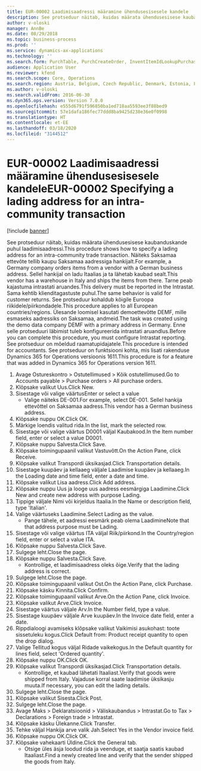 ```yaml
---
title: EUR-00002 Laadimisaadressi määramine ühendusesisesele kandele
description: See protseduur näitab, kuidas määrata ühendusesisese kaubanduskande puhul laadimisaadressi.
author: v-oloski
manager: AnnBe
ms.date: 08/29/2018
ms.topic: business-process
ms.prod: ''
ms.service: dynamics-ax-applications
ms.technology: ''
ms.search.form: PurchTable, PurchCreateOrder, InventItemIdLookupPurchase, TransportationDocument, LogisticsPostalAddress, SysLookupMultiSelectGrid,  VendEditInvoice, VendEditInvoiceDefaultQuantityForLinesDropDialog, Intrastat, SysQueryForm
audience: Application User
ms.reviewer: kfend
ms.search.scope: Core, Operations
ms.search.region: Austria, Belgium, Czech Republic, Denmark, Estonia, Finland, France, Germany, Hungary, Ireland, Italy, Latvia, Lithuania, Netherlands, Poland, Spain, Sweden, United Kingdom
ms.author: v-oloski
ms.search.validFrom: 2016-06-30
ms.dyn365.ops.version: Version 7.0.0
ms.openlocfilehash: e555d6791f596850ba1ed718aa5593ee3f88bed9
ms.sourcegitcommit: 57e1dafa186fec77ddd8ba9425d238e36e0f0998
ms.translationtype: HT
ms.contentlocale: et-EE
ms.lasthandoff: 03/18/2020
ms.locfileid: "3144512"
---
```

# <a name="eur-00002-specifying-a-lading-address-for-an-intra-community-transaction"></a><span data-ttu-id="046ac-103">EUR-00002 Laadimisaadressi määramine ühendusesisesele kandele</span><span class="sxs-lookup"><span data-stu-id="046ac-103">EUR-00002 Specifying a lading address for an intra-community transaction</span></span>

[!include [banner](../../includes/banner.md)]

<span data-ttu-id="046ac-104">See protseduur näitab, kuidas määrata ühendusesisese kaubanduskande puhul laadimisaadressi.</span><span class="sxs-lookup"><span data-stu-id="046ac-104">This procedure shows how to specify a lading address for an intra-community trade transaction.</span></span> <span data-ttu-id="046ac-105">Näiteks Saksamaa ettevõte tellib kaupu Saksamaa aadressiga hankijalt.</span><span class="sxs-lookup"><span data-stu-id="046ac-105">For example, a Germany company orders items from a vendor with a German business address.</span></span> <span data-ttu-id="046ac-106">Sellel hankijal on ladu Itaalias ja ta lähetab kaubad sealt.</span><span class="sxs-lookup"><span data-stu-id="046ac-106">This vendor has a warehouse in Italy and ships the items from there.</span></span> <span data-ttu-id="046ac-107">Tarne peab kajastuma intrastati aruandes.</span><span class="sxs-lookup"><span data-stu-id="046ac-107">This delivery must be reported in the Intrastat.</span></span> <span data-ttu-id="046ac-108">Sama kehtib klienditagastuste puhul.</span><span class="sxs-lookup"><span data-stu-id="046ac-108">The same behavior is valid for customer returns.</span></span>
<span data-ttu-id="046ac-109">See protseduur kohaldub kõigile Euroopa riikidele/piirkondadele.</span><span class="sxs-lookup"><span data-stu-id="046ac-109">This procedure applies to all European countries/regions.</span></span> <span data-ttu-id="046ac-110">Ülesande loomisel kasutati demoettevõtte DEMF, mille esmaseks aadressiks on Saksamaa, andmeid.</span><span class="sxs-lookup"><span data-stu-id="046ac-110">The task was created using the demo data company DEMF with a primary address in Germany.</span></span> <span data-ttu-id="046ac-111">Enne selle protseduuri läbimist tuleb konfigureerida intrastati aruandlus.</span><span class="sxs-lookup"><span data-stu-id="046ac-111">Before you can complete this procedure, you must configure Intrastat reporting.</span></span> <span data-ttu-id="046ac-112">See protseduur on mõeldud raamatupidajatele.</span><span class="sxs-lookup"><span data-stu-id="046ac-112">This procedure is intended for accountants.</span></span> <span data-ttu-id="046ac-113">See protseduur on funktsiooni kohta, mis lisati rakenduse Dynamics 365 for Operations versioonis 1611.</span><span class="sxs-lookup"><span data-stu-id="046ac-113">This procedure is for a feature that was added in Dynamics 365 for Operations version 1611.</span></span>

1. <span data-ttu-id="046ac-114">Avage Ostureskontro > Ostutellimused > Kõik ostutellimused.</span><span class="sxs-lookup"><span data-stu-id="046ac-114">Go to Accounts payable > Purchase orders > All purchase orders.</span></span>
2. <span data-ttu-id="046ac-115">Klõpsake valikut Uus.</span><span class="sxs-lookup"><span data-stu-id="046ac-115">Click New.</span></span>
3. <span data-ttu-id="046ac-116">Sisestage või valige väärtus</span><span class="sxs-lookup"><span data-stu-id="046ac-116">Enter or select a value</span></span>
    * <span data-ttu-id="046ac-117">Valige näiteks DE-001.</span><span class="sxs-lookup"><span data-stu-id="046ac-117">For example, select DE-001.</span></span> <span data-ttu-id="046ac-118">Sellel hankija ettevõttel on Saksamaa aadress.</span><span class="sxs-lookup"><span data-stu-id="046ac-118">This vendor has a German business address.</span></span>  
4. <span data-ttu-id="046ac-119">Klõpsake nuppu OK.</span><span class="sxs-lookup"><span data-stu-id="046ac-119">Click OK.</span></span>
5. <span data-ttu-id="046ac-120">Märkige loendis valitud rida.</span><span class="sxs-lookup"><span data-stu-id="046ac-120">In the list, mark the selected row.</span></span>
6. <span data-ttu-id="046ac-121">Sisestage või valige väärtus D0001 väljal Kaubakood.</span><span class="sxs-lookup"><span data-stu-id="046ac-121">In the Item number field, enter or select a value D0001.</span></span>
7. <span data-ttu-id="046ac-122">Klõpsake nuppu Salvesta.</span><span class="sxs-lookup"><span data-stu-id="046ac-122">Click Save.</span></span>
8. <span data-ttu-id="046ac-123">Klõpsake toimingupaanil valikut Vastuvõtt.</span><span class="sxs-lookup"><span data-stu-id="046ac-123">On the Action Pane, click Receive.</span></span>
9. <span data-ttu-id="046ac-124">Klõpsake valikut Transpordi üksikasjad.</span><span class="sxs-lookup"><span data-stu-id="046ac-124">Click Transportation details.</span></span>
10. <span data-ttu-id="046ac-125">Sisestage kuupäev ja kellaaeg väljale Laadimise kuupäev ja kellaaeg.</span><span class="sxs-lookup"><span data-stu-id="046ac-125">In the Loading date and time field, enter a date and time.</span></span>
11. <span data-ttu-id="046ac-126">Klõpsake valikut Lisa aadress.</span><span class="sxs-lookup"><span data-stu-id="046ac-126">Click Add address.</span></span>
12. <span data-ttu-id="046ac-127">Klõpsake nuppu Uus ja looge uus aadress eesmärgiga Laadimine.</span><span class="sxs-lookup"><span data-stu-id="046ac-127">Click New and create new address with purpose Lading.</span></span>
13. <span data-ttu-id="046ac-128">Tippige väljale Nimi või kirjeldus Itaalia.</span><span class="sxs-lookup"><span data-stu-id="046ac-128">In the Name or description field, type 'Italian'.</span></span>
14. <span data-ttu-id="046ac-129">Valige väärtuseks Laadimine.</span><span class="sxs-lookup"><span data-stu-id="046ac-129">Select Lading as the value.</span></span>
    * <span data-ttu-id="046ac-130">Pange tähele, et aadressi eesmärk peab olema Laadimine</span><span class="sxs-lookup"><span data-stu-id="046ac-130">Note that that address purpose must be Lading.</span></span>  
15. <span data-ttu-id="046ac-131">Sisestage või valige väärtus ITA väljal Riik/piirkond.</span><span class="sxs-lookup"><span data-stu-id="046ac-131">In the Country/region field, enter or select a value ITA.</span></span>
16. <span data-ttu-id="046ac-132">Klõpsake nuppu Salvesta.</span><span class="sxs-lookup"><span data-stu-id="046ac-132">Click Save.</span></span>
17. <span data-ttu-id="046ac-133">Sulgege leht.</span><span class="sxs-lookup"><span data-stu-id="046ac-133">Close the page.</span></span>
18. <span data-ttu-id="046ac-134">Klõpsake nuppu Salvesta.</span><span class="sxs-lookup"><span data-stu-id="046ac-134">Click Save.</span></span>
    * <span data-ttu-id="046ac-135">Kontrollige, et laadimisaadress oleks õige.</span><span class="sxs-lookup"><span data-stu-id="046ac-135">Verify that the lading address is correct.</span></span>  
19. <span data-ttu-id="046ac-136">Sulgege leht.</span><span class="sxs-lookup"><span data-stu-id="046ac-136">Close the page.</span></span>
20. <span data-ttu-id="046ac-137">Klõpsake toimingupaanil valikut Ost.</span><span class="sxs-lookup"><span data-stu-id="046ac-137">On the Action Pane, click Purchase.</span></span>
21. <span data-ttu-id="046ac-138">Klõpsake käsku Kinnita.</span><span class="sxs-lookup"><span data-stu-id="046ac-138">Click Confirm.</span></span>
22. <span data-ttu-id="046ac-139">Klõpsake toimingupaanil valikut Arve.</span><span class="sxs-lookup"><span data-stu-id="046ac-139">On the Action Pane, click Invoice.</span></span>
23. <span data-ttu-id="046ac-140">Klõpsake valikut Arve.</span><span class="sxs-lookup"><span data-stu-id="046ac-140">Click Invoice.</span></span>
24. <span data-ttu-id="046ac-141">Sisestage väärtus väljale Arv.</span><span class="sxs-lookup"><span data-stu-id="046ac-141">In the Number field, type a value.</span></span>
25. <span data-ttu-id="046ac-142">Sisestage kuupäev väljale Arve kuupäev.</span><span class="sxs-lookup"><span data-stu-id="046ac-142">In the Invoice date field, enter a date.</span></span>
26. <span data-ttu-id="046ac-143">Rippdialoogi avamiseks klõpsake valikut Vaikimisi asukohast: toote sissetuleku kogus.</span><span class="sxs-lookup"><span data-stu-id="046ac-143">Click Default from: Product receipt quantity to open the drop dialog.</span></span>
27. <span data-ttu-id="046ac-144">Valige Tellitud kogus väljal Ridade vaikekogus.</span><span class="sxs-lookup"><span data-stu-id="046ac-144">In the Default quantity for lines field, select 'Ordered quantity'.</span></span>
28. <span data-ttu-id="046ac-145">Klõpsake nuppu OK.</span><span class="sxs-lookup"><span data-stu-id="046ac-145">Click OK.</span></span>
29. <span data-ttu-id="046ac-146">Klõpsake valikut Transpordi üksikasjad.</span><span class="sxs-lookup"><span data-stu-id="046ac-146">Click Transportation details.</span></span>
    * <span data-ttu-id="046ac-147">Kontrollige, et kaubad lähetati Itaaliast.</span><span class="sxs-lookup"><span data-stu-id="046ac-147">Verify that goods were shipped from Italy.</span></span> <span data-ttu-id="046ac-148">Vajaduse korral saate laadimise üksikasju muuta.</span><span class="sxs-lookup"><span data-stu-id="046ac-148">If necessary, you can edit the lading details.</span></span>  
30. <span data-ttu-id="046ac-149">Sulgege leht.</span><span class="sxs-lookup"><span data-stu-id="046ac-149">Close the page.</span></span>
31. <span data-ttu-id="046ac-150">Klõpsake valikut Sisesta.</span><span class="sxs-lookup"><span data-stu-id="046ac-150">Click Post.</span></span>
32. <span data-ttu-id="046ac-151">Sulgege leht.</span><span class="sxs-lookup"><span data-stu-id="046ac-151">Close the page.</span></span>
33. <span data-ttu-id="046ac-152">Avage Maks > Deklaratsioonid > Väliskaubandus > Intrastat.</span><span class="sxs-lookup"><span data-stu-id="046ac-152">Go to Tax > Declarations > Foreign trade > Intrastat.</span></span>
34. <span data-ttu-id="046ac-153">Klõpsake käsku Ülekanne.</span><span class="sxs-lookup"><span data-stu-id="046ac-153">Click Transfer.</span></span>
35. <span data-ttu-id="046ac-154">Tehke väljal Hankija arve valik Jah.</span><span class="sxs-lookup"><span data-stu-id="046ac-154">Select Yes in the Vendor invoice field.</span></span>
36. <span data-ttu-id="046ac-155">Klõpsake nuppu OK.</span><span class="sxs-lookup"><span data-stu-id="046ac-155">Click OK.</span></span>
37. <span data-ttu-id="046ac-156">Klõpsake vahekaarti Üldine.</span><span class="sxs-lookup"><span data-stu-id="046ac-156">Click the General tab.</span></span>
    * <span data-ttu-id="046ac-157">Otsige üles äsja loodud rida ja veenduge, et saatja saatis kaubad Itaaliast.</span><span class="sxs-lookup"><span data-stu-id="046ac-157">Find a newly created line and verify that the sender shipped the goods from Italy.</span></span>  

